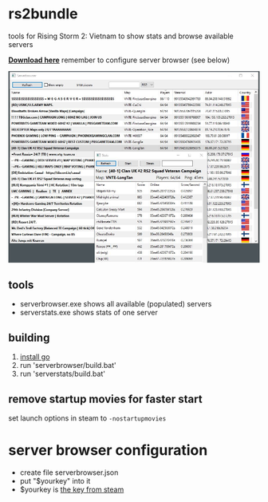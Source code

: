 # rs2bundle
tools for Rising Storm 2: Vietnam to show stats and browse available servers

[**Download here**](https://github.com/henkman/rs2bundle/releases/download/1.2/rs2bundle.zip) remember to configure server browser (see below)

![screenshot](https://github.com/henkman/rs2bundle/raw/master/screenshot.jpg "Screenshot")

## tools
- serverbrowser.exe shows all available (populated) servers
- serverstats.exe shows stats of one server

## building
1. [install go](https://golang.org/doc/install)
2. run 'serverbrowser/build.bat'
3. run 'serverstats/build.bat'

## remove startup movies for faster start
set launch options in steam to `-nostartupmovies`

# server browser configuration
- create file serverbrowser.json
- put "$yourkey" into it
- $yourkey is [the key from steam](https://steamcommunity.com/dev/apikey)
